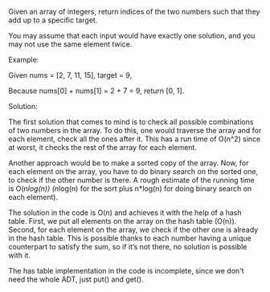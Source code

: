 Given an array of integers, return indices of the two numbers such that they add up to a specific target.

You may assume that each input would have exactly one solution, and you may not use the same element twice.

Example:

Given nums = [2, 7, 11, 15], target = 9,

Because nums[0] + nums[1] = 2 + 7 = 9,
return [0, 1].

Solution:

The first solution that comes to mind is to check all possible combinations of two numbers in the array. To do this,
one would traverse the array and for each element, check all the ones after it. This has a run time of O(n^2) since
at worst, it checks the rest of the array for each element.

Another approach would be to make a sorted copy of the array. Now, for each element on the array, you have to do
binary search on the sorted one, to check if the other number is there. A rough estimate of the running time is
O(n*log(n)) (n*log(n) for the sort plus n*log(n) for doing binary search on each element).

The solution in the code is O(n) and achieves it with the help of a hash table. First, we put all elements on the array
on the hash table (O(n)). Second, for each element on the array, we check if the other one is already in the hash table.
This is possible thanks to each number having a unique counterpart to satisfy the sum, so if it’s not there, no solution
is possible with it.

The has table implementation in the code is incomplete, since we don't need the whole ADT, just put() and get().
